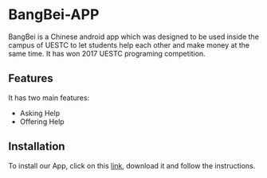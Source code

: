 # BangBei-APP
BangBei is a Chinese android app which was designed to be used inside the campus of UESTC to let students help each other and make money at the same time. It has won 2017 UESTC programing competition.
## Features
It has two main features: 
- Asking Help
- Offering Help
## Installation
To install our App, click on this [link](https://drive.google.com/drive/folders/1mYh1lzrUecEMLVlhI70oCcWoHa-5HqCm), download it and follow the instructions.
